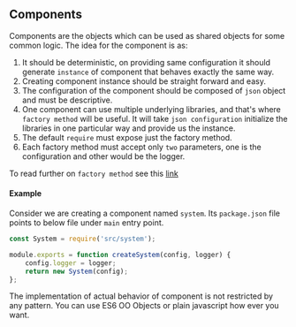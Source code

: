 ## Components

Components are the objects which can be used as shared objects for some common logic. The idea for the component is as:

1.  It should be deterministic, on providing same configuration it should generate `instance` of component that behaves exactly the same way.
2.  Creating component instance should be straight forward and easy.
3.  The configuration of the component should be composed of `json` object and must be descriptive.
4.  One component can use multiple underlying libraries, and that's where `factory method` will be useful. It will take `json configuration` initialize the libraries in one particular way and provide us the instance.
5.  The default `require` must expose just the factory method.
6.  Each factory method must accept only `two` parameters, one is the configuration and other would be the logger.

To read further on `factory method` see this [link](http://robdodson.me/javascript-design-patterns-factory/)

#### Example

Consider we are creating a component named `system`. Its `package.json` file points to below file under `main` entry point.

```js
const System = require('src/system');

module.exports = function createSystem(config, logger) {
	config.logger = logger;
	return new System(config);
};
```

The implementation of actual behavior of component is not restricted by any pattern. You can use ES6 OO Objects or plain javascript how ever you want.

